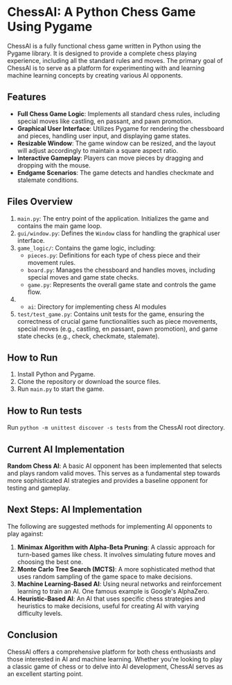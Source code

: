 # ChessAI: A Python Chess Game Using Pygame

ChessAI is a fully functional chess game written in Python using the Pygame library. It is designed to provide a complete chess playing experience, including all the standard rules and moves. The primary goal of ChessAI is to serve as a platform for experimenting with and learning machine learning concepts by creating various AI opponents.

## Features

- **Full Chess Game Logic**: Implements all standard chess rules, including special moves like castling, en passant, and pawn promotion.
- **Graphical User Interface**: Utilizes Pygame for rendering the chessboard and pieces, handling user input, and displaying game states.
- **Resizable Window**: The game window can be resized, and the layout will adjust accordingly to maintain a square aspect ratio.
- **Interactive Gameplay**: Players can move pieces by dragging and dropping with the mouse.
- **Endgame Scenarios**: The game detects and handles checkmate and stalemate conditions.

## Files Overview

1. `main.py`: The entry point of the application. Initializes the game and contains the main game loop.
2. `gui/window.py`: Defines the `Window` class for handling the graphical user interface.
3. `game_logic/`: Contains the game logic, including:
   - `pieces.py`: Definitions for each type of chess piece and their movement rules.
   - `board.py`: Manages the chessboard and handles moves, including special moves and game state checks.
   - `game.py`: Represents the overall game state and controls the game flow.
4. - `ai`: Directory for implementing chess AI modules
5. `test/test_game.py`: Contains unit tests for the game, ensuring the correctness of crucial game functionalities such as piece movements, special moves (e.g., castling, en passant, pawn promotion), and game state checks (e.g., check, checkmate, stalemate).

## How to Run

1. Install Python and Pygame.
2. Clone the repository or download the source files.
3. Run `main.py` to start the game.

## How to Run tests

Run `python -m unittest discover -s tests` from the ChessAI root directory.

## Current AI Implementation

**Random Chess AI**: A basic AI opponent has been implemented that selects and plays random valid moves. This serves as a fundamental step towards more sophisticated AI strategies and provides a baseline opponent for testing and gameplay.

## Next Steps: AI Implementation

The following are suggested methods for implementing AI opponents to play against:

1. **Minimax Algorithm with Alpha-Beta Pruning**: A classic approach for turn-based games like chess. It involves simulating future moves and choosing the best one.
2. **Monte Carlo Tree Search (MCTS)**: A more sophisticated method that uses random sampling of the game space to make decisions.
3. **Machine Learning-Based AI**: Using neural networks and reinforcement learning to train an AI. One famous example is Google's AlphaZero.
4. **Heuristic-Based AI**: An AI that uses specific chess strategies and heuristics to make decisions, useful for creating AI with varying difficulty levels.

## Conclusion

ChessAI offers a comprehensive platform for both chess enthusiasts and those interested in AI and machine learning. Whether you're looking to play a classic game of chess or to delve into AI development, ChessAI serves as an excellent starting point.
